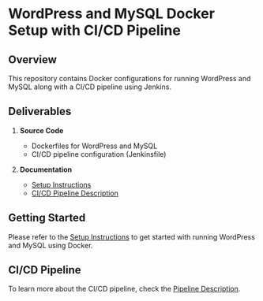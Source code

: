 # WordPress and MySQL Docker Setup with CI/CD Pipeline

## Overview
This repository contains Docker configurations for running WordPress and MySQL along with a CI/CD pipeline using Jenkins.

## Deliverables
1. **Source Code**
   - Dockerfiles for WordPress and MySQL
   - CI/CD pipeline configuration (Jenkinsfile)

2. **Documentation**
   - [Setup Instructions](docs/setup_instructions.md)
   - [CI/CD Pipeline Description](docs/pipeline_description.md)

## Getting Started
Please refer to the [Setup Instructions](docs/setup_instructions.md) to get started with running WordPress and MySQL using Docker.

## CI/CD Pipeline
To learn more about the CI/CD pipeline, check the [Pipeline Description](docs/pipeline_description.md).
